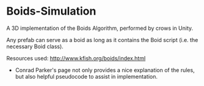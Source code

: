 # Boids-Simulation
A 3D implementation of the Boids Algorithm, performed by crows in Unity.

Any prefab can serve as a boid as long as it contains the Boid script (i.e. the necessary Boid class).

Resources used:
http://www.kfish.org/boids/index.html
 - Conrad Parker's page not only provides a nice explanation of the rules, but also
   helpful pseudocode to assist in implementation.
